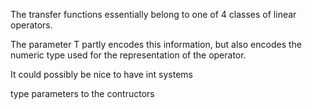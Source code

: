 The transfer functions essentially belong to one of 4 classes of linear operators.

The parameter T partly encodes this information, but also encodes the numeric type used for the representation of the operator.

It could possibly be nice to have int systems


type parameters to the contructors
